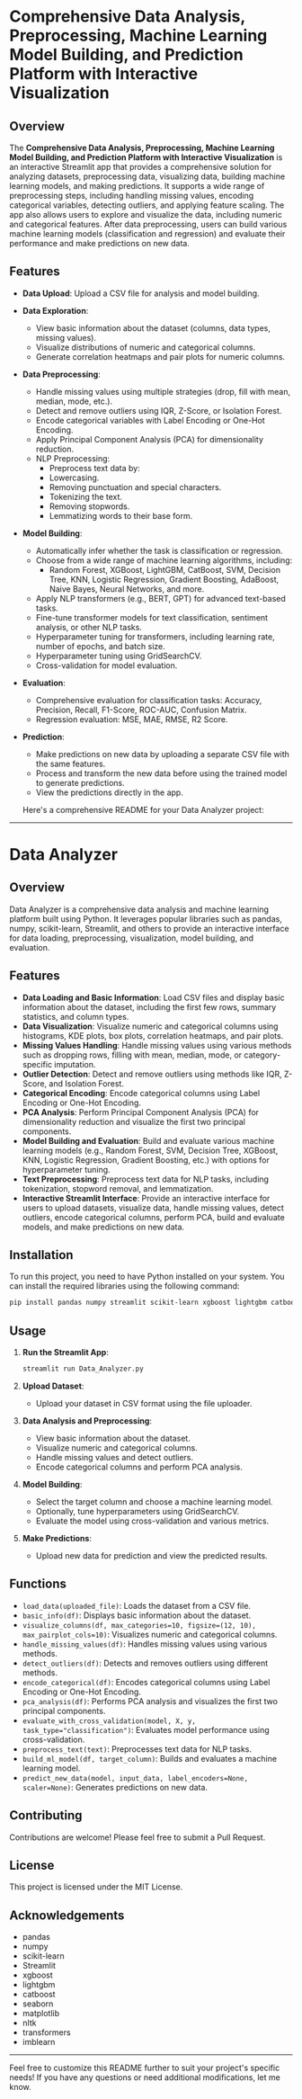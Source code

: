 # Comprehensive Data Analysis, Preprocessing, Machine Learning Model Building, and Prediction Platform with Interactive Visualization

## Overview
The **Comprehensive Data Analysis, Preprocessing, Machine Learning Model Building, and Prediction Platform with Interactive Visualization** is an interactive Streamlit app that provides a comprehensive solution for analyzing datasets, preprocessing data, visualizing data, building machine learning models, and making predictions. It supports a wide range of preprocessing steps, including handling missing values, encoding categorical variables, detecting outliers, and applying feature scaling. The app also allows users to explore and visualize the data, including numeric and categorical features. After data preprocessing, users can build various machine learning models (classification and regression) and evaluate their performance and make predictions on new data.

## Features
- **Data Upload**: Upload a CSV file for analysis and model building.
- **Data Exploration**: 
  - View basic information about the dataset (columns, data types, missing values).
  - Visualize distributions of numeric and categorical columns.
  - Generate correlation heatmaps and pair plots for numeric columns.
- **Data Preprocessing**: 
  - Handle missing values using multiple strategies (drop, fill with mean, median, mode, etc.).
  - Detect and remove outliers using IQR, Z-Score, or Isolation Forest.
  - Encode categorical variables with Label Encoding or One-Hot Encoding.
  - Apply Principal Component Analysis (PCA) for dimensionality reduction.
  - NLP Preprocessing:
     - Preprocess text data by:
     - Lowercasing.
     - Removing punctuation and special characters.
     - Tokenizing the text.
     - Removing stopwords.
     - Lemmatizing words to their base form.
- **Model Building**: 
  - Automatically infer whether the task is classification or regression.
  - Choose from a wide range of machine learning algorithms, including:
    - Random Forest, XGBoost, LightGBM, CatBoost, SVM, Decision Tree, KNN, Logistic Regression, Gradient Boosting, AdaBoost, Naive Bayes, Neural Networks, and more.
  - Apply NLP transformers (e.g., BERT, GPT) for advanced text-based tasks.
  - Fine-tune transformer models for text classification, sentiment analysis, or other NLP tasks.
  - Hyperparameter tuning for transformers, including learning rate, number of epochs, and batch size.
  - Hyperparameter tuning using GridSearchCV.
  - Cross-validation for model evaluation.
- **Evaluation**: 
  - Comprehensive evaluation for classification tasks: Accuracy, Precision, Recall, F1-Score, ROC-AUC, Confusion Matrix.
  - Regression evaluation: MSE, MAE, RMSE, R2 Score.
- **Prediction**:
  - Make predictions on new data by uploading a separate CSV file with the same features.
  - Process and transform the new data before using the trained model to generate predictions.
  - View the predictions directly in the app.


  Here's a comprehensive README for your Data Analyzer project:

---

# Data Analyzer

## Overview
Data Analyzer is a comprehensive data analysis and machine learning platform built using Python. It leverages popular libraries such as pandas, numpy, scikit-learn, Streamlit, and others to provide an interactive interface for data loading, preprocessing, visualization, model building, and evaluation.

## Features
- **Data Loading and Basic Information**: Load CSV files and display basic information about the dataset, including the first few rows, summary statistics, and column types.
- **Data Visualization**: Visualize numeric and categorical columns using histograms, KDE plots, box plots, correlation heatmaps, and pair plots.
- **Missing Values Handling**: Handle missing values using various methods such as dropping rows, filling with mean, median, mode, or category-specific imputation.
- **Outlier Detection**: Detect and remove outliers using methods like IQR, Z-Score, and Isolation Forest.
- **Categorical Encoding**: Encode categorical columns using Label Encoding or One-Hot Encoding.
- **PCA Analysis**: Perform Principal Component Analysis (PCA) for dimensionality reduction and visualize the first two principal components.
- **Model Building and Evaluation**: Build and evaluate various machine learning models (e.g., Random Forest, SVM, Decision Tree, XGBoost, KNN, Logistic Regression, Gradient Boosting, etc.) with options for hyperparameter tuning.
- **Text Preprocessing**: Preprocess text data for NLP tasks, including tokenization, stopword removal, and lemmatization.
- **Interactive Streamlit Interface**: Provide an interactive interface for users to upload datasets, visualize data, handle missing values, detect outliers, encode categorical columns, perform PCA, build and evaluate models, and make predictions on new data.

## Installation
To run this project, you need to have Python installed on your system. You can install the required libraries using the following command:
```bash
pip install pandas numpy streamlit scikit-learn xgboost lightgbm catboost seaborn matplotlib nltk transformers imblearn
```

## Usage
1. **Run the Streamlit App**:
   ```bash
   streamlit run Data_Analyzer.py
   ```

2. **Upload Dataset**:
   - Upload your dataset in CSV format using the file uploader.

3. **Data Analysis and Preprocessing**:
   - View basic information about the dataset.
   - Visualize numeric and categorical columns.
   - Handle missing values and detect outliers.
   - Encode categorical columns and perform PCA analysis.

4. **Model Building**:
   - Select the target column and choose a machine learning model.
   - Optionally, tune hyperparameters using GridSearchCV.
   - Evaluate the model using cross-validation and various metrics.

5. **Make Predictions**:
   - Upload new data for prediction and view the predicted results.

## Functions
- `load_data(uploaded_file)`: Loads the dataset from a CSV file.
- `basic_info(df)`: Displays basic information about the dataset.
- `visualize_columns(df, max_categories=10, figsize=(12, 10), max_pairplot_cols=10)`: Visualizes numeric and categorical columns.
- `handle_missing_values(df)`: Handles missing values using various methods.
- `detect_outliers(df)`: Detects and removes outliers using different methods.
- `encode_categorical(df)`: Encodes categorical columns using Label Encoding or One-Hot Encoding.
- `pca_analysis(df)`: Performs PCA analysis and visualizes the first two principal components.
- `evaluate_with_cross_validation(model, X, y, task_type="classification")`: Evaluates model performance using cross-validation.
- `preprocess_text(text)`: Preprocesses text data for NLP tasks.
- `build_ml_model(df, target_column)`: Builds and evaluates a machine learning model.
- `predict_new_data(model, input_data, label_encoders=None, scaler=None)`: Generates predictions on new data.

## Contributing
Contributions are welcome! Please feel free to submit a Pull Request.

## License
This project is licensed under the MIT License.

## Acknowledgements
- pandas
- numpy
- scikit-learn
- Streamlit
- xgboost
- lightgbm
- catboost
- seaborn
- matplotlib
- nltk
- transformers
- imblearn

---

Feel free to customize this README further to suit your project's specific needs! If you have any questions or need additional modifications, let me know.
